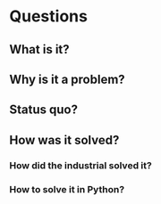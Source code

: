 # Questions

## What is it?

## Why is it a problem?

## Status quo?

## How was it solved?

### How did the industrial solved it?

### How to solve it in Python?

